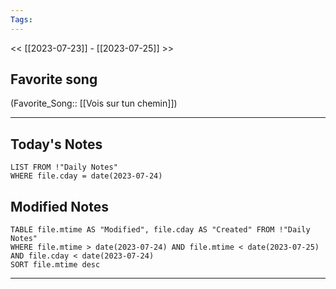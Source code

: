 ```yaml
---
Tags:
---
```

<< [[2023-07-23]] - [[2023-07-25]] >>
## Favorite song
(Favorite_Song:: [[Vois sur tun chemin]])

___
## Today's Notes
```dataview
LIST FROM !"Daily Notes"
WHERE file.cday = date(2023-07-24)
```
## Modified Notes
```dataview
TABLE file.mtime AS "Modified", file.cday AS "Created" FROM !"Daily Notes" 
WHERE file.mtime > date(2023-07-24) AND file.mtime < date(2023-07-25) AND file.cday < date(2023-07-24)
SORT file.mtime desc
```
___
